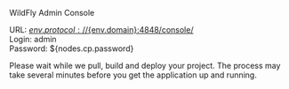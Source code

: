 WildFly Admin Console 

URL: [${env.protocol}://${env.domain}:4848/console/](${env.protocol}://${env.domain}:4848/console/)  
Login: admin  
Password: ${nodes.cp.password}  

Please wait while we pull, build and deploy your project. The process may take several minutes before you get the application up and running.
